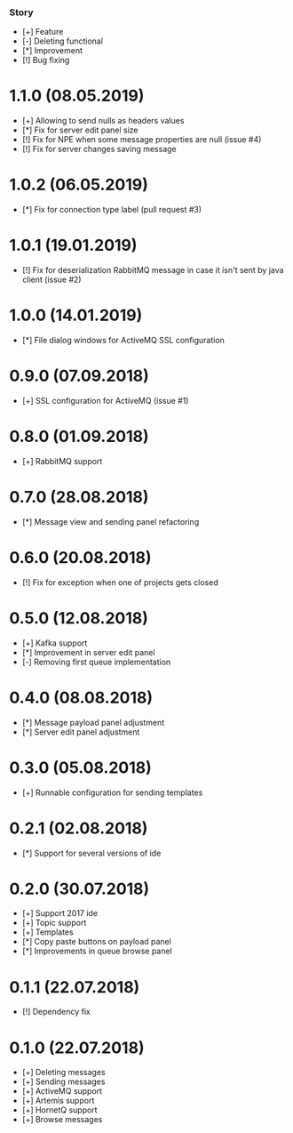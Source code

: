 ### Story

 * [+] Feature
 * [-] Deleting functional
 * [\*] Improvement
 * [!] Bug fixing
 
1.1.0 (08.05.2019)
====================
 * [+] Allowing to send nulls as headers values
 * [\*] Fix for server edit panel size
 * [!] Fix for NPE when some message properties are null (issue #4)
 * [!] Fix for server changes saving message

1.0.2 (06.05.2019)
====================
 * [\*] Fix for connection type label (pull request #3)

1.0.1 (19.01.2019)
====================
 * [!] Fix for deserialization RabbitMQ message in case it isn't sent by java client (issue #2)

1.0.0 (14.01.2019)
====================
 * [\*] File dialog windows for ActiveMQ SSL configuration
 
0.9.0 (07.09.2018)
====================
 * [+] SSL configuration for ActiveMQ (issue #1)
 
0.8.0 (01.09.2018)
====================
 * [+] RabbitMQ support

0.7.0 (28.08.2018)
====================
 * [\*] Message view and sending panel refactoring

0.6.0 (20.08.2018)
====================
 * [!] Fix for exception when one of projects gets closed
 
0.5.0 (12.08.2018)
====================
 * [+] Kafka support
 * [\*] Improvement in server edit panel
 * [-] Removing first queue implementation
 
0.4.0 (08.08.2018)
====================
 * [\*] Message payload panel adjustment
 * [\*] Server edit panel adjustment

0.3.0 (05.08.2018)
====================
 * [+] Runnable configuration for sending templates

0.2.1 (02.08.2018)
====================
 * [\*] Support for several versions of ide

0.2.0 (30.07.2018)
====================
 * [+] Support 2017 ide
 * [+] Topic support
 * [+] Templates
 * [\*] Copy paste buttons on payload panel
 * [\*] Improvements in queue browse panel

0.1.1 (22.07.2018)
====================
 * [!] Dependency fix

0.1.0 (22.07.2018)
====================
 * [+] Deleting messages
 * [+] Sending messages
 * [+] ActiveMQ support
 * [+] Artemis support
 * [+] HornetQ support
 * [+] Browse messages
 
